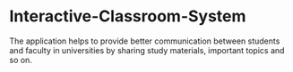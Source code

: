 # Interactive-Classroom-System
The application helps to provide better communication between students and faculty in universities by sharing study materials, important topics and so on.
